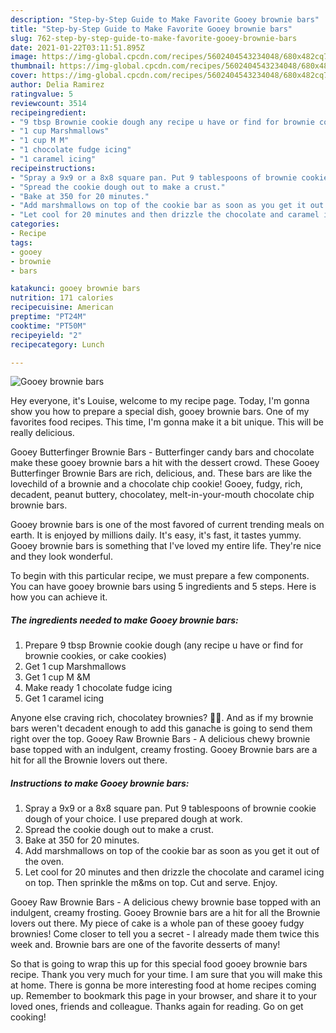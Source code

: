 ```yaml
---
description: "Step-by-Step Guide to Make Favorite Gooey brownie bars"
title: "Step-by-Step Guide to Make Favorite Gooey brownie bars"
slug: 762-step-by-step-guide-to-make-favorite-gooey-brownie-bars
date: 2021-01-22T03:11:51.895Z
image: https://img-global.cpcdn.com/recipes/5602404543234048/680x482cq70/gooey-brownie-bars-recipe-main-photo.jpg
thumbnail: https://img-global.cpcdn.com/recipes/5602404543234048/680x482cq70/gooey-brownie-bars-recipe-main-photo.jpg
cover: https://img-global.cpcdn.com/recipes/5602404543234048/680x482cq70/gooey-brownie-bars-recipe-main-photo.jpg
author: Delia Ramirez
ratingvalue: 5
reviewcount: 3514
recipeingredient:
- "9 tbsp Brownie cookie dough any recipe u have or find for brownie cookies or cake cookies"
- "1 cup Marshmallows"
- "1 cup M M"
- "1 chocolate fudge icing"
- "1 caramel icing"
recipeinstructions:
- "Spray a 9x9 or a 8x8 square pan. Put 9 tablespoons of brownie cookie dough of your choice. I use prepared dough at work."
- "Spread the cookie dough out to make a crust."
- "Bake at 350 for 20 minutes."
- "Add marshmallows on top of the cookie bar as soon as you get it out of the oven."
- "Let cool for 20 minutes and then drizzle the chocolate and caramel icing on top. Then sprinkle the m&amp;ms on top. Cut and serve. Enjoy."
categories:
- Recipe
tags:
- gooey
- brownie
- bars

katakunci: gooey brownie bars 
nutrition: 171 calories
recipecuisine: American
preptime: "PT24M"
cooktime: "PT50M"
recipeyield: "2"
recipecategory: Lunch

---
```



![Gooey brownie bars](https://img-global.cpcdn.com/recipes/5602404543234048/680x482cq70/gooey-brownie-bars-recipe-main-photo.jpg)

Hey everyone, it's Louise, welcome to my recipe page. Today, I'm gonna show you how to prepare a special dish, gooey brownie bars. One of my favorites food recipes. This time, I'm gonna make it a bit unique. This will be really delicious.

Gooey Butterfinger Brownie Bars - Butterfinger candy bars and chocolate make these gooey brownie bars a hit with the dessert crowd. These Gooey Butterfinger Brownie Bars are rich, delicious, and. These bars are like the lovechild of a brownie and a chocolate chip cookie! Gooey, fudgy, rich, decadent, peanut buttery, chocolatey, melt-in-your-mouth chocolate chip brownie bars.

Gooey brownie bars is one of the most favored of current trending meals on earth. It is enjoyed by millions daily. It's easy, it's fast, it tastes yummy. Gooey brownie bars is something that I've loved my entire life. They're nice and they look wonderful.


To begin with this particular recipe, we must prepare a few components. You can have gooey brownie bars using 5 ingredients and 5 steps. Here is how you can achieve it.

<!--inarticleads1-->

##### The ingredients needed to make Gooey brownie bars:

1. Prepare 9 tbsp Brownie cookie dough (any recipe u have or find for brownie cookies, or cake cookies)
1. Get 1 cup Marshmallows
1. Get 1 cup M &amp;M
1. Make ready 1 chocolate fudge icing
1. Get 1 caramel icing


Anyone else craving rich, chocolatey brownies? 🤤🤤. And as if my brownie bars weren&#39;t decadent enough to add this ganache is going to send them right over the top. Gooey Raw Brownie Bars - A delicious chewy brownie base topped with an indulgent, creamy frosting. Gooey Brownie bars are a hit for all the Brownie lovers out there. 

<!--inarticleads2-->

##### Instructions to make Gooey brownie bars:

1. Spray a 9x9 or a 8x8 square pan. Put 9 tablespoons of brownie cookie dough of your choice. I use prepared dough at work.
1. Spread the cookie dough out to make a crust.
1. Bake at 350 for 20 minutes.
1. Add marshmallows on top of the cookie bar as soon as you get it out of the oven.
1. Let cool for 20 minutes and then drizzle the chocolate and caramel icing on top. Then sprinkle the m&amp;ms on top. Cut and serve. Enjoy.


Gooey Raw Brownie Bars - A delicious chewy brownie base topped with an indulgent, creamy frosting. Gooey Brownie bars are a hit for all the Brownie lovers out there. My piece of cake is a whole pan of these gooey fudgy brownies! Come closer to tell you a secret - I already made them twice this week and. Brownie bars are one of the favorite desserts of many! 

So that is going to wrap this up for this special food gooey brownie bars recipe. Thank you very much for your time. I am sure that you will make this at home. There is gonna be more interesting food at home recipes coming up. Remember to bookmark this page in your browser, and share it to your loved ones, friends and colleague. Thanks again for reading. Go on get cooking!
